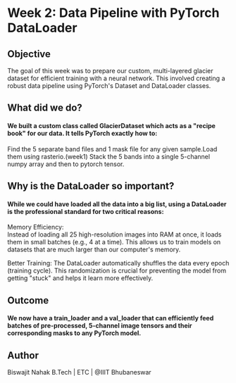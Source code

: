 # Week 2: Data Pipeline with PyTorch DataLoader
## Objective
  The goal of this week was to prepare our custom, multi-layered glacier dataset for efficient training with a neural network.
  This involved creating a robust data pipeline using PyTorch's Dataset and DataLoader classes.
  
## What did we do?
#### We built a custom class called GlacierDataset which acts as a "recipe book" for our data. It tells PyTorch exactly how to:
  Find the 5 separate band files and 1 mask file for any given sample.Load them using rasterio.(week1)
  Stack the 5 bands into a single 5-channel numpy array and then to pytorch tensor.

## Why is the DataLoader so important?
#### While we could have loaded all the data into a big list, using a DataLoader is the professional standard for two critical reasons:
  Memory Efficiency:  
    Instead of loading all 25 high-resolution images into RAM at once, it loads them in small batches (e.g., 4 at a time). 
    This allows us to train models on datasets that are much larger than our computer's memory.

  Better Training:
    The DataLoader automatically shuffles the data every epoch (training cycle).
    This randomization is crucial for preventing the model from getting "stuck" and helps it learn more effectively.

## Outcome
#### We now have a train_loader and a val_loader that can efficiently feed batches of pre-processed, 5-channel image tensors and their corresponding masks to any PyTorch model.

## Author 
  Biswajit Nahak
  B.Tech | ETC | @IIIT Bhubaneswar
